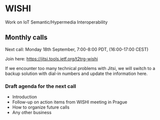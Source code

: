 # WISHI
Work on IoT Semantic/Hypermedia Interoperability

## Monthly calls

Next call: Monday 18th September, 7:00-8:00 PDT, (16:00-17:00 CEST)

Join here: https://jitsi.tools.ietf.org/t2trg-wishi

If we encounter too many technical problems with Jitsi, we will switch to a backup solution with dial-in numbers and update the information here.

### Draft agenda for the next call

* Introduction
* Follow-up on action items from WISHI meeting in Prague
* How to organize future calls
* Any other business
